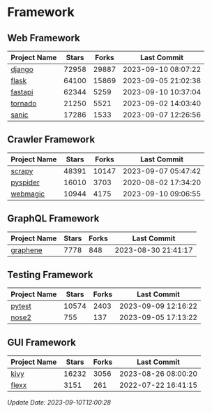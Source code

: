 # Framework

## Web Framework
| Project Name | Stars | Forks | Last Commit |
| ------------ | ----- | ----- | ----------- |
| [django](https://github.com/django/django) | 72958 | 29887 | 2023-09-10 08:07:22 |
| [flask](https://github.com/pallets/flask) | 64100 | 15869 | 2023-09-05 21:02:38 |
| [fastapi](https://github.com/tiangolo/fastapi) | 62344 | 5259 | 2023-09-10 10:37:04 |
| [tornado](https://github.com/tornadoweb/tornado) | 21250 | 5521 | 2023-09-02 14:03:40 |
| [sanic](https://github.com/sanic-org/sanic) | 17286 | 1533 | 2023-09-07 12:26:56 |

## Crawler Framework
| Project Name | Stars | Forks | Last Commit |
| ------------ | ----- | ----- | ----------- |
| [scrapy](https://github.com/scrapy/scrapy) | 48391 | 10147 | 2023-09-07 05:47:42 |
| [pyspider](https://github.com/binux/pyspider) | 16010 | 3703 | 2020-08-02 17:34:20 |
| [webmagic](https://github.com/code4craft/webmagic) | 10944 | 4175 | 2023-09-10 09:06:55 |

## GraphQL Framework
| Project Name | Stars | Forks | Last Commit |
| ------------ | ----- | ----- | ----------- |
| [graphene](https://github.com/graphql-python/graphene) | 7778 | 848 | 2023-08-30 21:41:17 |

## Testing Framework
| Project Name | Stars | Forks | Last Commit |
| ------------ | ----- | ----- | ----------- |
| [pytest](https://github.com/pytest-dev/pytest) | 10574 | 2403 | 2023-09-09 12:16:22 |
| [nose2](https://github.com/nose-devs/nose2) | 755 | 137 | 2023-09-05 17:13:22 |

## GUI Framework
| Project Name | Stars | Forks | Last Commit |
| ------------ | ----- | ----- | ----------- |
| [kivy](https://github.com/kivy/kivy) | 16232 | 3056 | 2023-08-26 08:00:20 |
| [flexx](https://github.com/flexxui/flexx) | 3151 | 261 | 2022-07-22 16:41:15 |

*Update Date: 2023-09-10T12:00:28*